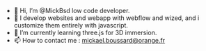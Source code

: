 - 👋 Hi, I’m @MickBsd low code developer.
- 👀 I develop websites and webapp with webflow and wized, and i customize them entirely with javascript.
- 🌱 I’m currently learning three.js for 3D immersion.
- 📫 How to contact me : mickael.boussard@orange.fr

<!---
MickBsd/MickBsd is a ✨ special ✨ repository because its `README.md` (this file) appears on your GitHub profile.
You can click the Preview link to take a look at your changes.
- 💞️ I’m looking to collaborate on ...
--->
